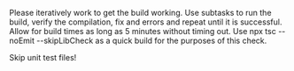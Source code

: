 Please iteratively work to get the build working. Use subtasks to run the build, verify the compilation, fix and errors and repeat until it is successful. Allow for build times as long as 5 minutes without timing out. Use npx tsc --noEmit --skipLibCheck as a quick build for the purposes of this check.

Skip unit test files!